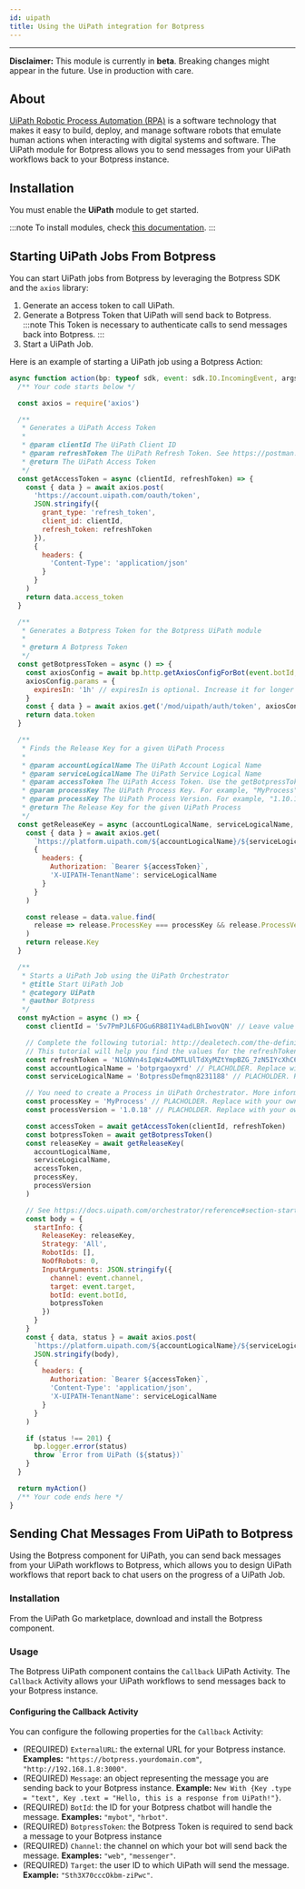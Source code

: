 ```yaml
---
id: uipath
title: Using the UiPath integration for Botpress
---
```


----------------

**Disclaimer:** This module is currently in **beta**. Breaking changes might appear in the future. Use in production with care.

## About

[UiPath Robotic Process Automation (RPA)](https://www.uipath.com/) is a software technology that makes it easy to build, deploy, and manage software robots that emulate human actions when interacting with digital systems and software. The UiPath module for Botpress allows you to send messages from your UiPath workflows back to your Botpress instance.

## Installation

You must enable the **UiPath** module to get started.

:::note
To install modules, check [this documentation](/docs/overview/tutorials/configuration#enable-or-disable-modules).
:::

## Starting UiPath Jobs From Botpress

You can start UiPath jobs from Botpress by leveraging the Botpress SDK and the `axios` library:

1. Generate an access token to call UiPath.
2. Generate a Botpress Token that UiPath will send back to Botpress. 
:::note
This Token is necessary to authenticate calls to send messages back into Botpress.
:::
3. Start a UiPath Job.

Here is an example of starting a UiPath job using a Botpress Action:

```js
async function action(bp: typeof sdk, event: sdk.IO.IncomingEvent, args: any, { user, temp, session } = event.state) {
  /** Your code starts below */

  const axios = require('axios')

  /**
   * Generates a UiPath Access Token
   *
   * @param clientId The UiPath Client ID
   * @param refreshToken The UiPath Refresh Token. See https://postman.uipath.rocks/?version=latest to learn how to generate a Refresh Token
   * @return The UiPath Access Token
   */
  const getAccessToken = async (clientId, refreshToken) => {
    const { data } = await axios.post(
      'https://account.uipath.com/oauth/token',
      JSON.stringify({
        grant_type: 'refresh_token',
        client_id: clientId,
        refresh_token: refreshToken
      }),
      {
        headers: {
          'Content-Type': 'application/json'
        }
      }
    )
    return data.access_token
  }

  /**
   * Generates a Botpress Token for the Botpress UiPath module
   *
   * @return A Botpress Token
   */
  const getBotpressToken = async () => {
    const axiosConfig = await bp.http.getAxiosConfigForBot(event.botId, { localUrl: true })
    axiosConfig.params = {
      expiresIn: '1h' // expiresIn is optional. Increase it for longer running jobs. See here for examples https://github.com/zeit/ms#examples
    }
    const { data } = await axios.get('/mod/uipath/auth/token', axiosConfig)
    return data.token
  }

  /**
   * Finds the Release Key for a given UiPath Process
   *
   * @param accountLogicalName The UiPath Account Logical Name
   * @param serviceLogicalName The UiPath Service Logical Name
   * @param accessToken The UiPath Access Token. Use the getBotpressToken() to generate a UiPath Access Token.
   * @param processKey The UiPath Process Key. For example, "MyProcess".
   * @param processKey The UiPath Process Version. For example, "1.10.13".
   * @return The Release Key for the given UiPath Process
   */
  const getReleaseKey = async (accountLogicalName, serviceLogicalName, accessToken, processKey, processVersion) => {
    const { data } = await axios.get(
      `https://platform.uipath.com/${accountLogicalName}/${serviceLogicalName}/odata/Releases`,
      {
        headers: {
          Authorization: `Bearer ${accessToken}`,
          'X-UIPATH-TenantName': serviceLogicalName
        }
      }
    )

    const release = data.value.find(
      release => release.ProcessKey === processKey && release.ProcessVersion === processVersion
    )
    return release.Key
  }

  /**
   * Starts a UiPath Job using the UiPath Orchestrator
   * @title Start UiPath Job
   * @category UiPath
   * @author Botpress
   */
  const myAction = async () => {
    const clientId = '5v7PmPJL6FOGu6RB8I1Y4adLBhIwovQN' // Leave value as-is, do not change

    // Complete the following tutorial: http://dealetech.com/the-definitive-guide-to-uipath-cloud-orchestrator-2019-09-rest-api-authentication/ 
    // This tutorial will help you find the values for the refreshToken, accountLogicalName and serviceLogicalName variables
    const refreshToken = 'N1GNVn4sIqWz4wDMTLUlTdXyMZtYmpBZG_7zN5IYcXhC6' // PLACHOLDER. Replace with your own Refresh Token
    const accountLogicalName = 'botprgaoyxrd' // PLACHOLDER. Replace with your own Account Logical Name
    const serviceLogicalName = 'BotpressDefmqn8231188' // PLACHOLDER. Replace with your own Service Logical Name

    // You need to create a Process in UiPath Orchestrator. More information can be found here: https://docs.uipath.com/orchestrator/docs/about-processes
    const processKey = 'MyProcess' // PLACHOLDER. Replace with your own Process Key
    const processVersion = '1.0.18' // PLACHOLDER. Replace with your own Process Version

    const accessToken = await getAccessToken(clientId, refreshToken)
    const botpressToken = await getBotpressToken()
    const releaseKey = await getReleaseKey(
      accountLogicalName,
      serviceLogicalName,
      accessToken,
      processKey,
      processVersion
    )

    // See https://docs.uipath.com/orchestrator/reference#section-starting-a-job for API reference
    const body = {
      startInfo: {
        ReleaseKey: releaseKey,
        Strategy: 'All',
        RobotIds: [],
        NoOfRobots: 0,
        InputArguments: JSON.stringify({
          channel: event.channel,
          target: event.target,
          botId: event.botId,
          botpressToken
        })
      }
    }
    const { data, status } = await axios.post(
      `https://platform.uipath.com/${accountLogicalName}/${serviceLogicalName}/odata/Jobs/UiPath.Server.Configuration.OData.StartJobs`,
      JSON.stringify(body),
      {
        headers: {
          Authorization: `Bearer ${accessToken}`,
          'Content-Type': 'application/json',
          'X-UIPATH-TenantName': serviceLogicalName
        }
      }
    )

    if (status !== 201) {
      bp.logger.error(status)
      throw `Error from UiPath (${status})`
    }
  }

  return myAction()
  /** Your code ends here */
}
```

## Sending Chat Messages From UiPath to Botpress

Using the Botpress component for UiPath, you can send back messages from your UiPath workflows to Botpress, which allows you to design UiPath workflows that report back to chat users on the progress of a UiPath Job.

### Installation

From the UiPath Go marketplace, download and install the Botpress component.

### Usage

The Botpress UiPath component contains the `Callback` UiPath Activity. The `Callback` Activity allows your UiPath workflows to send messages back to your Botpress instance.

#### Configuring the Callback Activity

You can configure the following properties for the `Callback` Activity:

- (REQUIRED) `ExternalURL`: the external URL for your Botpress instance. **Examples:** `"https://botpress.yourdomain.com"`, `"http://192.168.1.8:3000"`.
- (REQUIRED) `Message`: an object representing the message you are sending back to your Botpress instance. **Example:** `New With {Key .type = "text", Key .text = "Hello, this is a response from UiPath!"}`.
- (REQUIRED) `BotId`: the ID for your Botpress chatbot will handle the message. **Examples:** `"mybot"`, `"hrbot"`.
- (REQUIRED) `BotpressToken`: the Botpress Token is required to send back a message to your Botpress instance
- (REQUIRED) `Channel`: the channel on which your bot will send back the message. **Examples:** `"web"`, `"messenger"`.
- (REQUIRED) `Target`: the user ID to which UiPath will send the message. **Example:** `"Sth3X70cccOkbm-ziPwc"`.

